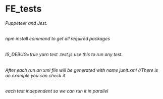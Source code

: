 
# FE_tests

###### Puppeteer and Jest.
###### npm install command to get all required packages 
###### IS_DEBUG=true yarn test <name of test file>.test.js use this to run any test.
  ###### After each run an xml file will be generated with name junit.xml //There is an example you can check it
  ###### each test independent so we can run it in parallel 
